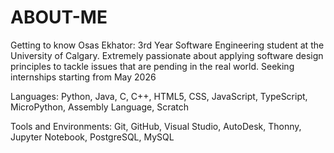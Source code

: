 # ABOUT-ME
Getting to know Osas Ekhator:
3rd Year Software Engineering student at the University of Calgary.
Extremely passionate about applying software design principles to tackle issues that are pending in the real world.
Seeking internships starting from May 2026

Languages:
Python, Java, C, C++, HTML5, CSS, JavaScript, TypeScript,  MicroPython, Assembly Language, Scratch

Tools and Environments: 
Git, GitHub, Visual Studio, AutoDesk, Thonny, Jupyter Notebook, PostgreSQL, MySQL
